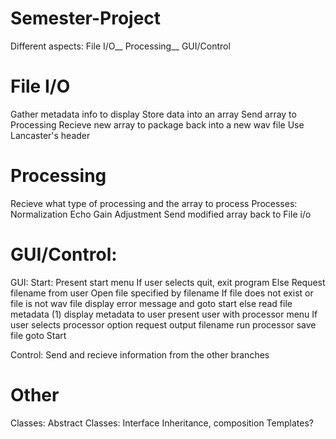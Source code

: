# Semester-Project
Different aspects:
File I/O__
Processing__
GUI/Control

# File I/O
Gather metadata info to display
Store data into an array
Send array to Processing
Recieve new array to package back into a new wav file
Use Lancaster's header

# Processing
Recieve what type of processing and the array to process
Processes:
  Normalization
  Echo
  Gain Adjustment
 Send modified array back to File i/o
 
# GUI/Control:
 
 GUI:
Start: Present start menu
If user selects quit, exit program
Else
  Request filename from user
  Open file specified by filename
  If file does not exist or file is not wav file
    display error message and goto start
  else
    read file metadata
(1) display metadata to user
    present user with processor menu
    If user selects processor option
      request output filename
      run processor
      save file
      goto Start
      
Control:
Send and recieve information from the other branches

# Other
Classes:
Abstract Classes:
Interface
Inheritance, composition
Templates?
